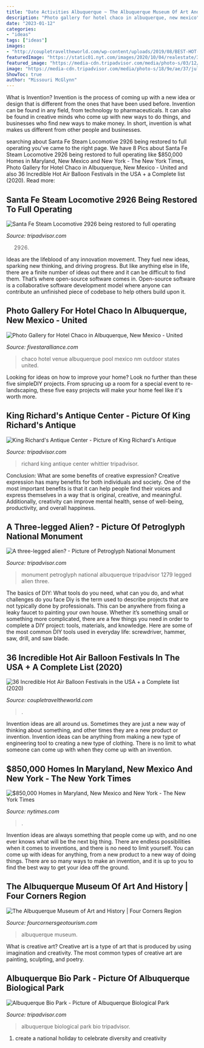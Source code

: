 ```yaml
---
title: "Date Activities Albuquerque ~ The Albuquerque Museum Of Art And History"
description: "Photo gallery for hotel chaco in albuquerque, new mexico"
date: "2023-01-12"
categories:
- "ideas"
tags: ["ideas"]
images:
- "http://coupletraveltheworld.com/wp-content/uploads/2019/08/BEST-HOT-AIR-BALLOON-FESTIVALS-scaled.jpg"
featuredImage: "https://static01.nyt.com/images/2020/10/04/realestate/30WYG-slide-S2MV/30WYG-slide-S2MV-videoSixteenByNine3000.jpg"
featured_image: "https://media-cdn.tripadvisor.com/media/photo-s/03/12/39/64/petroglyph-national-monument.jpg"
image: "https://media-cdn.tripadvisor.com/media/photo-s/18/9e/ae/37/july-29-2019-the-af-sf.jpg"
ShowToc: true
author: "Missouri McGlynn"
---
```



What is Invention?
Invention is the process of coming up with a new idea or design that is different from the ones that have been used before. Invention can be found in any field, from technology to pharmaceuticals. It can also be found in creative minds who come up with new ways to do things, and businesses who find new ways to make money. In short, invention is what makes us different from other people and businesses.

	

		
searching about Santa Fe Steam Locomotive 2926 being restored to full operating you've came to the right page. We have 8 Pics about Santa Fe Steam Locomotive 2926 being restored to full operating like $850,000 Homes in Maryland, New Mexico and New York - The New York Times, Photo Gallery for Hotel Chaco in Albuquerque, New Mexico - United and also 36 Incredible Hot Air Balloon Festivals in the USA + a Complete list (2020). Read more:
		
    
## Santa Fe Steam Locomotive 2926 Being Restored To Full Operating

<img loading=lazy src="https://media-cdn.tripadvisor.com/media/photo-s/18/9e/ae/37/july-29-2019-the-af-sf.jpg" onerror="this.onerror=null;this.src='https://tse2.mm.bing.net/th?id=OIP.plAUEWkTVqQQMiFj-gybOQHaFj&amp;pid=15.1';" alt="Santa Fe Steam Locomotive 2926 being restored to full operating">

_Source: tripadvisor.com_

>2926. 

	

Ideas are the lifeblood of any innovation movement. They fuel new ideas, sparking new thinking, and driving progress. But like anything else in life, there are a finite number of ideas out there and it can be difficult to find them. That’s where open-source software comes in. Open-source software is a collaborative software development model where anyone can contribute an unfinished piece of codebase to help others build upon it.

    
## Photo Gallery For Hotel Chaco In Albuquerque, New Mexico - United

<img loading=lazy src="https://www.fivestaralliance.com/files/fivestaralliance.com/styles/juicebox_large/public/field/image/nodes/2018/46300/3_POOL-G.jpg?itok=DRsOTX2U" onerror="this.onerror=null;this.src='https://tse2.mm.bing.net/th?id=OIP.V9u9r0PQONbF3LO2QsU9cQHaF7&amp;pid=15.1';" alt="Photo Gallery for Hotel Chaco in Albuquerque, New Mexico - United">

_Source: fivestaralliance.com_

>chaco hotel venue albuquerque pool mexico nm outdoor states united. 

	

Looking for ideas on how to improve your home? Look no further than these five simpleDIY projects. From sprucing up a room for a special event to re-landscaping, these five easy projects will make your home feel like it's worth more.

    
## King Richard&#039;s Antique Center - Picture Of King Richard&#039;s Antique

<img loading=lazy src="https://media-cdn.tripadvisor.com/media/photo-s/02/b7/d6/bf/king-richard-s-antique.jpg" onerror="this.onerror=null;this.src='https://tse2.mm.bing.net/th?id=OIP.vZ7Z3m8kUZtknA5C66wJMgHaFj&amp;pid=15.1';" alt="King Richard&#039;s Antique Center - Picture of King Richard&#039;s Antique">

_Source: tripadvisor.com_

>richard king antique center whittier tripadvisor. 

	

Conclusion: What are some benefits of creative expression?
Creative expression has many benefits for both individuals and society. One of the most important benefits is that it can help people find their voices and express themselves in a way that is original, creative, and meaningful. Additionally, creativity can improve mental health, sense of well-being, productivity, and overall happiness.

    
## A Three-legged Alien? - Picture Of Petroglyph National Monument

<img loading=lazy src="https://media-cdn.tripadvisor.com/media/photo-s/03/12/39/64/petroglyph-national-monument.jpg" onerror="this.onerror=null;this.src='https://tse2.mm.bing.net/th?id=OIP.48BLLtsBwrDoxnHgoyhA4gHaJ4&amp;pid=15.1';" alt="A three-legged alien? - Picture of Petroglyph National Monument">

_Source: tripadvisor.com_

>monument petroglyph national albuquerque tripadvisor 1279 legged alien three. 

	

The basics of DIY: What tools do you need, what can you do, and what challenges do you face
Diy is the term used to describe projects that are not typically done by professionals. This can be anywhere from fixing a leaky faucet to painting your own house. Whether it’s something small or something more complicated, there are a few things you need in order to complete a DIY project: tools, materials, and knowledge. Here are some of the most common DIY tools used in everyday life: screwdriver, hammer, saw, drill, and saw blade.

    
## 36 Incredible Hot Air Balloon Festivals In The USA + A Complete List (2020)

<img loading=lazy src="http://coupletraveltheworld.com/wp-content/uploads/2019/08/BEST-HOT-AIR-BALLOON-FESTIVALS-scaled.jpg" onerror="this.onerror=null;this.src='https://tse3.mm.bing.net/th?id=OIP.XlVaApI1cusYuFxGEAhw7gHaE8&amp;pid=15.1';" alt="36 Incredible Hot Air Balloon Festivals in the USA + a Complete list (2020)">

_Source: coupletraveltheworld.com_

>. 

	

Invention ideas are all around us. Sometimes they are just a new way of thinking about something, and other times they are a new product or invention. Invention ideas can be anything from making a new type of engineering tool to creating a new type of clothing. There is no limit to what someone can come up with when they come up with an invention.

    
## $850,000 Homes In Maryland, New Mexico And New York - The New York Times

<img loading=lazy src="https://static01.nyt.com/images/2020/10/04/realestate/30WYG-slide-S2MV/30WYG-slide-S2MV-videoSixteenByNine3000.jpg" onerror="this.onerror=null;this.src='https://tse3.mm.bing.net/th?id=OIP.V0uNgssh8qQXfNS8qwY9FQHaEK&amp;pid=15.1';" alt="$850,000 Homes in Maryland, New Mexico and New York - The New York Times">

_Source: nytimes.com_

>. 

	

Invention ideas are always something that people come up with, and no one ever knows what will be the next big thing. There are endless possibilities when it comes to inventions, and there is no need to limit yourself. You can come up with ideas for anything, from a new product to a new way of doing things. There are so many ways to make an invention, and it is up to you to find the best way to get your idea off the ground.

    
## The Albuquerque Museum Of Art And History | Four Corners Region

<img loading=lazy src="https://cdn.elebase.io/303ad351-e771-4e6d-a5f0-e7b52b1d4f70/cb32ab52-1859-4c77-9ea6-b0fcee98005c-fca36a98052f01ca98de.jpg?q=90" onerror="this.onerror=null;this.src='https://tse4.mm.bing.net/th?id=OIP.0iNb3ITJdFavuu6VcYD-QAHaE6&amp;pid=15.1';" alt="The Albuquerque Museum of Art and History | Four Corners Region">

_Source: fourcornersgeotourism.com_

>albuquerque museum. 

	

What is creative art?
Creative art is a type of art that is produced by using imagination and creativity. The most common types of creative art are painting, sculpting, and poetry.

    
## Albuquerque Bio Park - Picture Of Albuquerque Biological Park

<img loading=lazy src="https://media-cdn.tripadvisor.com/media/photo-s/08/0a/d4/b9/albuquerque-biological.jpg" onerror="this.onerror=null;this.src='https://tse1.mm.bing.net/th?id=OIP.7cr6LCaX2Aen98oZPv550wHaFj&amp;pid=15.1';" alt="Albuquerque Bio Park - Picture of Albuquerque Biological Park">

_Source: tripadvisor.com_

>albuquerque biological park bio tripadvisor. 

	

1. create a national holiday to celebrate diversity and creativity

